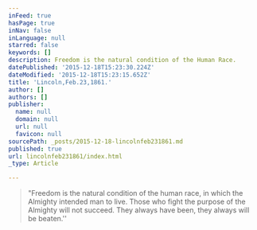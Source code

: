 ```yaml
---
inFeed: true
hasPage: true
inNav: false
inLanguage: null
starred: false
keywords: []
description: Freedom is the natural condition of the Human Race.
datePublished: '2015-12-18T15:23:30.224Z'
dateModified: '2015-12-18T15:23:15.652Z'
title: 'Lincoln,Feb.23,1861.'
author: []
authors: []
publisher:
  name: null
  domain: null
  url: null
  favicon: null
sourcePath: _posts/2015-12-18-lincolnfeb231861.md
published: true
url: lincolnfeb231861/index.html
_type: Article

---
```

> "Freedom is the natural condition of the human race, in which the Almighty intended man to live. Those who fight the purpose of the Almighty will not succeed. They always have been, they always will be beaten.''
> 
>